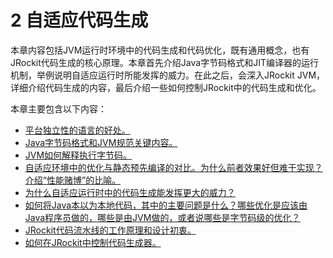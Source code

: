# 2 自适应代码生成

本章内容包括JVM运行时环境中的代码生成和代码优化，既有通用概念，也有JRockit代码生成的核心原理。本章首先介绍Java字节码格式和JIT编译器的运行机制，举例说明自适应运行时所能发挥的威力。在此之后，会深入JRockit JVM，详细介绍代码生成的内容，最后介绍一些如何控制JRockit中的代码生成和优化。

本章主要包含以下内容：

* [平台独立性的语言的好处。][1]
* [Java字节码格式和JVM规范关键内容。][2]
* [JVM如何解释执行字节码。][3]
* [自适应环境中的优化与静态预先编译的对比。为什么前者效果好但难于实现？介绍“性能赌博”的比喻。][4]
* [为什么自适应运行时中的代码生成能发挥更大的威力？][5]
* [如何将Java本以为本地代码，其中的主要问题是什么？哪些优化是应该由Java程序员做的，哪些是由JVM做的，或者说哪些是字节码级的优化？][6]
* [JRockit代码流水线的工作原理和设计初衷。][7]
* [如何在JRockit中控制代码生成器。][8]



[1]:    ./2.1.md          "平台独立性"
[2]:    ./2.2.md#2.2.2    "字节码格式"
[3]:    ./2.3.md#2.3.1    "字节码的解释执行"
[4]:    ./2.3.md          "自适应环境中的优化与静态预先编译的对比"
[5]:    ./2.3.md          "自适应代码生成的优势"
[6]:    ./2.4.md          "深入JIT编译器"
[7]:    ./2.6.md          "JRockit代码流水线"
[8]:    ./2.7.md          "在JRockit中控制代码生成器"
